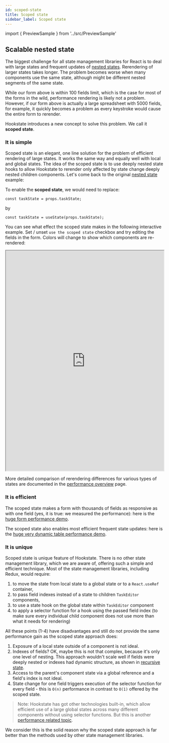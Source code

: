 ```yaml
---
id: scoped-state
title: Scoped state
sidebar_label: Scoped state
---
```


import { PreviewSample } from '../src/PreviewSample'

## Scalable nested state

The biggest challenge for all state management libraries for React is to deal with large states and frequent updates of [nested states](./nested-state). Rerendering of larger states takes longer. The problem becomes worse when many components use the same state, although might be different nested segments of the same state.

While our form above is within 100 fields limit, which is the case for most of the forms in the wild, performance rendering is likely not a problem. However, if our form above is actually a large spreadsheet with 5000 fields, for example, it quickly becomes a problem as every keystroke would cause the entire form to rerender.

Hookstate introduces a new concept to solve this problem. We call it **scoped state**.

### It is simple

Scoped state is an elegant, one line solution for the problem of efficient rendering of large states. It works the same way and equally well with local and global states. The idea of the scoped state is to use deeply nested state hooks to allow Hookstate to rerender only affected by state change deeply nested children components. Let's come back to the original [nested state](./nested-state) example:

<PreviewSample example="local-complex-from-documentation" />

To enable the **scoped state**, we would need to replace:

```tsx
const taskState = props.taskState;
```

by

```tsx
const taskState = useState(props.taskState);
```

You can see what effect the scoped state makes in the following interactive example. Set / unset `use the scoped state` checkbox and try editing the fields in the form. Colors will change to show which components are re-rendered:

<iframe src="https://hookstate.js.org/demo-todolist" width="100%" height="700px"></iframe>

More detailed comparison of rerendering differences for various types of states are documented in the [performance overview](./performance-intro) page.

### It is efficient

The scoped state makes a form with thousands of fields as responsive as with one field (yes, it is true: we measured the performance): here is the [huge form performance demo](./performance-large-state).

The scoped state also enables most efficient frequent state updates: here is the [huge very dynamic table performance demo](./performance-frequent-updates).

### It is unique

Scoped state is unique feature of Hookstate. There is no other state management library, which we are aware of, offering such a simple and efficient technique. Most of the state management libraries, including Redux, would require:

1. to move the state from local state to a global state or to a `React.useRef` container,
2. to pass field indexes instead of a state to children `TaskEditor` components,
3. to use a state hook on the global state within `TaskEditor` component
4. to apply a selector function for a hook using the passed field index (to make sure every individual child component does not use more than what it needs for rendering)

All these points (1-4) have disadvantages and still do not provide the same performance gain as the scoped state approach does:

1. Exposure of a local state outside of a component is not ideal.
2. Indexes of fields? OK, maybe this is not that complex, because it's only one level of nesting. This approach wouldn't scale well if fields were deeply nested or indexes had dynamic structure, as shown in [recursive state](./recursive-state).
3. Access to the parent's component state via a global reference and a field's index is not ideal.
4. State change for one field triggers execution of the selector function for every field - this is `O(n)` performance in contrast to `O(1)` offered by the scoped state.

> Note: Hookstate has got other technologies built-in, which allow efficient use of a large global states across many different components without using selector functions. But this is another [performance related topic](./performance-overview).

We consider this is the solid reason why the scoped state approach is far better than the methods used by other state management libraries.
